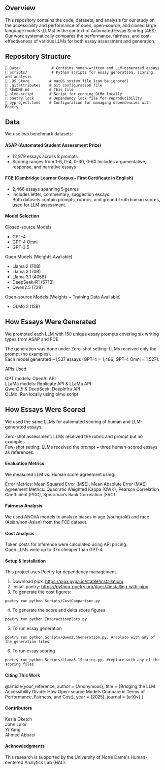## Overview
This repository contains the code, datasets, and analysis for our study on the accessibility and performance of open, open-source, and closed large language models (LLMs) in the context of Automated Essay Scoring (AES). Our work systematically compares the performance, fairness, and cost-effectiveness of various LLMs for both essay assessment and generation.

## Repository Structure
```
📂 Data/              # Contains human-written and LLM-generated essays
📂 Scripts/           # Python scripts for essay generation, scoring, and analysis
📜 .DS_Store         # macOS system file (can be ignored)
📜 .gitattributes    # Git configuration file
📜 README.md         # This file
📜 olmo.script       # Script for running OLMo locally
📜 poetry.lock       # Dependency lock file for reproducibility
📜 pyproject.toml    # Configuration for managing dependencies with Poetry
```
## Data
We use two benchmark datasets:

#### ASAP (Automated Student Assessment Prize)

- 12,979 essays across 8 prompts
- Scoring ranges from 1-6, 0-4, 0-30, 0-60
Includes argumentative, response, and narrative essays

#### FCE (Cambridge Learner Corpus - First Certificate in English)
- 2,466 essays spanning 5 genres
- Includes letter, commentary, suggestion essays  
Both datasets contain prompts, rubrics, and ground-truth human scores, used for LLM assessment.

#### Model Selection
Closed-source Models  
- GPT-4
- GPT-4 Omni
- GPT-3.5

Open Models (Weights Available)  
- Llama 2 (70B)  
- Llama 3 (70B)  
- Llama 3.1 (405B)  
- DeepSeek-R1 (671B)  
- Qwen2.5 (72B)
  
Open-source Models (Weights + Training Data Available) 
- OLMo 2 (13B)  

## How Essays Were Generated
We prompted each LLM with 150 unique essay prompts covering six writing types from ASAP and FCE.

The generation was done under Zero-shot setting: LLMs received only the prompt (no examples).  
Each model generated ~1,537 essays (GPT-4 = 1,486, GPT-4 Omni = 1,527).  

APIs Used:

GPT models: OpenAI API  
LLaMa models: Replicate API & LLaMa API  
Qwen2.5 & DeepSeek: DeepInfra API  
OLMo: Run locally using olmo.script  

## How Essays Were Scored  
We used the same LLMs for automated scoring of human and LLM-generated essays.

Zero-shot assessment: LLMs received the rubric and prompt but no examples.  
Few-shot setting: LLMs received the prompt + three human-scored essays as references.  

#### Evaluation Metrics  
We measured LLM vs. Human score agreement using:

Error Metrics: Mean Squared Error (MSE), Mean Absolute Error (MAE)  
Agreement Metrics: Quadratic Weighted Kappa (QWK), Pearson Correlation Coefficient (PCC), Spearman’s Rank Correlation (SRC)  

#### Fairness Analysis  

We used ANOVA models to analyze biases in age (young/old) and race (Asian/non-Asian) from the FCE dataset.  

#### Cost Analysis  
Token costs for inference were calculated using API pricing.  
Open LLMs were up to 37x cheaper than GPT-4.  

#### Setup & Installation
This project uses Poetry for dependency management.

1. Download pipx: https://pipx.pypa.io/stable/installation/
2. Install poetry: https://python-poetry.org/docs/#installing-with-pipx
3. To generate the cost figures:

```{python}
poetry run python Scripts/CostComparison.py
```

4. To generate the score and delta score figures

```{python}
poetry run python Interactionplots.py
```
5. To run essay generation
```{python}
poetry run python Scripts/Qwen2.5Generation.py. #replace with any of the generation files
```
6. To run essay scoring
```{python}
poetry run python Scripts/Llama3.1Scoring.py. #replace with any of the scoring files
```
#### Citing This Work
@article{your_reference,
  author = {Anonymous},
  title = {Bridging the LLM Accessibility Divide: How Open-source Models Compare in Terms of Performance, Fairness, and Cost},
  year = {2025},
  journal = {arXiv}
}

#### Contributors
Kezia Oketch  
John Lalor  
Yi Yang  
Ahmed Abbasi  

#### Acknowledgments
This research is supported by the University of Notre Dame's Human-centered Analytics Lab (HAL).
